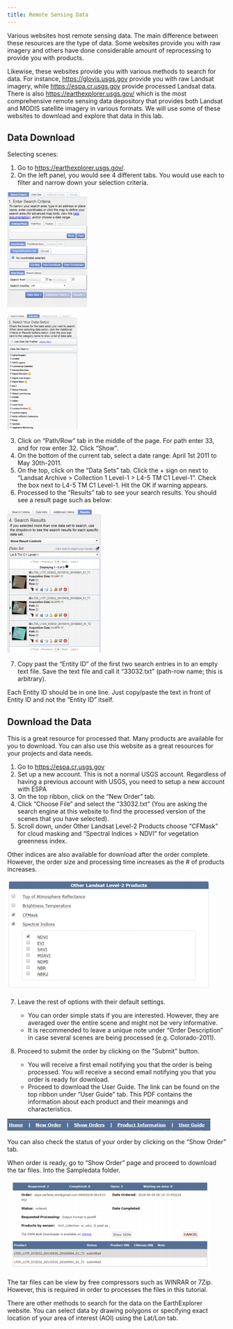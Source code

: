 ```yaml
---
title: Remote Sensing Data
---
```


Various websites host remote sensing data. The main difference between these resources are the type of data. Some websites provide you with raw imagery and others have done considerable amount of reprocessing to provide you with products.

Likewise, these websites provide you with various methods to search for data. For instance, <https://glovis.usgs.gov> provide you with raw Landsat imagery, while <https://espa.cr.usgs.gov> provide processed Landsat data. There is also <https://earthexplorer.usgs.gov/> which is the most comprehensive remote sensing data depository that provides both Landsat and MODIS satellite imagery in various formats. We will use some of these websites to download and explore that data in this lab.

## Data Download

Selecting scenes:

1. Go to <https://earthexplorer.usgs.gov/>.
2. On the left panel, you would see 4 different tabs. You would use each to filter and narrow down your selection criteria.

![Earth Explorer Data Search](/images/remote7.png)

![Earth Explorer Data Search](/images/remote9.png)

3. Click on “Path/Row” tab in the middle of the page. For path enter 33, and for row enter 32. Click “Show”.
4. On the bottom of the current tab, select a date range: April 1st 2011 to May 30th\-2011.
5. On the top, click on the “Data Sets” tab. Click the + sign on next to “Landsat Archive > Collection 1 Level-1 > L4-5 TM C1 Level-1”. Check the box next to L4-5 TM C1 Level-1. Hit the OK if warning appears.
6. Processed to the “Results” tab to see your search results. You should see a result page such as below:

![search results](/images/remote8.png)

7. Copy past the “Entity ID” of the first two search entries in to an empty text file. Save the text file and call it “33032.txt” (path-row name; this is arbitrary).

Each Entity ID should be in one line. Just copy/paste the text in front of Entity ID and not the “Entity ID” itself.

## Download the Data

This is a great resource for processed that. Many products are available for you to download. You can also use this website as a great resources for your projects and data needs.

1. Go to <https://espa.cr.usgs.gov>
2. Set up a new account. This is not a normal USGS account. Regardless of having a previous account with USGS, you need to setup a new account with ESPA
3. On the top ribbon, click on the “New Order” tab.
4. Click “Choose File” and select the “33032.txt” (You are asking the search engine at this website to find the processed version of the scenes that you have selected).
5. Scroll down, under Other Landsat Level-2 Products choose “CFMask” for cloud masking and “Spectral Indices > NDVI” for vegetation greenness index.

Other indices are also available for download after the order complete. However, the order size and processing time increases as the # of products increases.

![Product selection Panel](/images/remote4.png)

7. Leave the rest of options with their default settings.
   - You can order simple stats if you are interested. However, they are averaged over the entire scene and might not be very informative.
   - It is recommended to leave a unique note under “Order Description” in case several scenes are being processed (e.g. Colorado-2011).

8. Proceed to submit the order by clicking on the “Submit” button.
   - You will receive a first email notifying you that the order is being processed. You will receive a second email notifying you that you order is ready for download.
   - Proceed to download the User Guide. The link can be found on the top ribbon under “User Guide” tab. This PDF contains the information about each product and their meanings and characteristics.

![Top ribbon links](/images/remote3.png)

You can also check the status of your order by clicking on the “Show Order” tab.

When order is ready, go to “Show Order” page and proceed to download the tar files. Into the Sampledata folder.

![Download Page](/images/remote6.png)

The tar files can be view by free compressors such as WINRAR or 7Zip. However, this is required in order to processes the files in this tutorial.

There are other methods to search for the data on the EarthExplorer website. You can select data by drawing polygons or specifying exact location of your area of interest (AOI) using the Lat/Lon tab.
